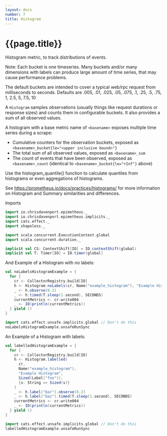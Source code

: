 ```yaml
---
layout: docs
number: 7
title: Histogram
---
```


# {{page.title}}

Histogram metric, to track distributions of events.

Note: Each bucket is one timeseries. Many buckets and/or many dimensions with labels
can produce large amount of time series, that may cause performance problems.

The default buckets are intended to cover a typical web/rpc request from milliseconds to seconds. Defaults are .005, .01, .025, .05, .075, .1, .25, .5, .75, 1, 2.5, 5, 7.5, 10

A `Histogram` samples observations (usually things like request durations or response sizes) and counts them in configurable buckets. It also provides a sum of all observed values.

A histogram with a base metric name of `<basename>` exposes multiple time series during a scrape:

- Cumulative counters for the observation buckets, exposed as `<basename>_bucket{le="<upper inclusive bound>"}`
- The total sum of all observed values, exposed as `<basename>_sum`
- The count of events that have been observed, exposed as `<basename>_count` (identical to `<basename>_bucket{le="+Inf"}` above)

Use the histogram_quantile() function to calculate quantiles from histograms or even aggregations of histograms.

See https://prometheus.io/docs/practices/histograms/ for more information on Histogram and Summary similarities and differences.

Imports

```scala mdoc:silent
import io.chrisdavenport.epimetheus._
import io.chrisdavenport.epimetheus.implicits._
import cats.effect._
import shapeless._

import scala.concurrent.ExecutionContext.global
import scala.concurrent.duration._

implicit val CS: ContextShift[IO] = IO.contextShift(global)
implicit val T: Timer[IO] = IO.timer(global)
```

And Example of a Histogram with no labels:

```scala mdoc
val noLabelsHistogramExample = {
  for {
    cr <- CollectorRegistry.build[IO]
    h <- Histogram.noLabels(cr, Name("example_histogram"), "Example Histogram")
    _ <- h.observe(0.2)
    _ <- h.timed(T.sleep(1.second), SECONDS)
    currentMetrics <- cr.write004
    _ <- IO(println(currentMetrics))
  } yield ()
}

import cats.effect.unsafe.implicits.global // Don't do this
noLabelsHistogramExample.unsafeRunSync
```

An Example of a Histogram with labels:

```scala mdoc
val labelledHistogramExample = {
  for {
    cr <- CollectorRegistry.build[IO]
    h <- Histogram.labelled(
      cr,
      Name("example_histogram"),
      "Example Histogram",
      Sized(Label("foo")),
      {s: String => Sized(s)}
    )
    _ <- h.label("bar").observe(0.2)
    _ <- h.label("baz").timed(T.sleep(1.second), SECONDS)
    currentMetrics <- cr.write004
    _ <- IO(println(currentMetrics))
  } yield ()
}

import cats.effect.unsafe.implicits.global // Don't do this
labelledHistogramExample.unsafeRunSync
```
